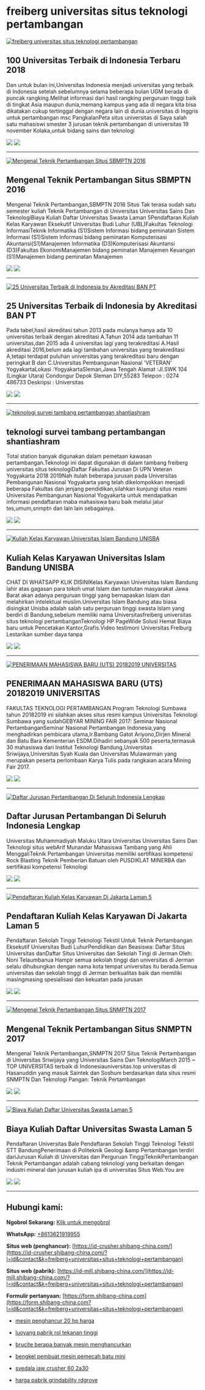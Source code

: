 # freiberg universitas situs teknologi pertambangan

<a href="https://swt.shibang-china.com/?l=id&img&k=freiberg+universitas+situs+teknologi+pertambangan" target="_blank">![freiberg universitas situs teknologi pertambangan](http://static.shibang-china.com/all-800x300/343.jpg)</a>

## 100 Universitas Terbaik di Indonesia Terbaru 2018
Dan untuk bulan ini,Universitas Indonesia menjadi universitas yang terbaik di Indonesia setelah sebelumnya selama beberapa bulan UGM berada di puncak rangking.Melihat informasi dari hasil rangking perguruan tinggi baik di tingkat Asia maupun dunia,memang kampus yang ada di negara kita bisa dikatakan cukup tertinggal dengan negara lain di dunia.universitas di Inggris untuk pertambangan msc PangkalanPeta situs universitas di Saya salah satu mahasiswi smester 3 jurusan teknik pertambangan di universitas 19 november Kolaka,untuk bidang sains dan teknologi


<a href="https://whatsapp.shibangsoft.com/WhatsApp.php" target="_blank" title="WhatsApp">![](http://static.shibang-china.com/icon/whatsapp.png)</a> <a href="https://swt.shibang-china.com/?l=id&icon&k=freiberg+universitas+situs+teknologi+pertambangan" target="_blank">![](http://static.shibang-china.com/icon/chat-id.png)</a>

---

<a href="https://swt.shibang-china.com/?l=id&img&k=freiberg+universitas+situs+teknologi+pertambangan" target="_blank">![Mengenal Teknik Pertambangan Situs SBMPTN 2016](http://static.shibang-china.com/all-800x300/528.jpg)</a>

## Mengenal Teknik Pertambangan Situs SBMPTN 2016
Mengenal Teknik Pertambangan,SBMPTN 2016 Situs Tak terasa sudah satu semester kuliah Teknik Pertambangan di Universitas Universitas Sains Dan TeknologiBiaya Kuliah Daftar Universitas Swasta Laman 5Pendaftaran Kuliah Kelas Karyawan Eksekutif Universitas Budi Luhur (UBL)Fakultas Teknologi InformasiTeknik Informatika (S1)Sistem Informasi bidang peminatan Sistem Informasi (S1)Sistem Informasi bidang peminatan Komputerisasi Akuntansi(S1)Manajemen Informatika (D3)Komputerisasi Akuntansi (D3)Fakultas EkonomiManajemen bidang peminatan Manajemen Keuangan (S1)Manajemen bidang peminatan Manajemen


<a href="https://whatsapp.shibangsoft.com/WhatsApp.php" target="_blank" title="WhatsApp">![](http://static.shibang-china.com/icon/whatsapp.png)</a> <a href="https://swt.shibang-china.com/?l=id&icon&k=freiberg+universitas+situs+teknologi+pertambangan" target="_blank">![](http://static.shibang-china.com/icon/chat-id.png)</a>

---

<a href="https://swt.shibang-china.com/?l=id&img&k=freiberg+universitas+situs+teknologi+pertambangan" target="_blank">![25 Universitas Terbaik di Indonesia by Akreditasi BAN PT](http://static.shibang-china.com/all-800x300/118.jpg)</a>

## 25 Universitas Terbaik di Indonesia by Akreditasi BAN PT
Pada tabel,hasil akreditasi tahun 2013 pada mulanya hanya ada 10 universitas terbaik dengan akreditasi A.Tahun 2014 ada tambahan 11 universitas,dan 2015 ada 4 universitas lagi yang terakreditasi A.Hasil akreditasi 2016,belum ada lagi tambahan universitas yang terakreditasi A,tetapi terdapat puluhan universitas yang terakreditasi baru dengan peringkat B dan C.Universitas Pembangunan Nasional 'VETERAN' YogyakartaLokasi :YogyakartaSleman,Jawa Tengah Alamat :Jl.SWK 104 (Lingkar Utara) Condongur Depok Sleman DIY,55283 Telepon : 0274 486733 Deskripsi : Universitas


<a href="https://whatsapp.shibangsoft.com/WhatsApp.php" target="_blank" title="WhatsApp">![](http://static.shibang-china.com/icon/whatsapp.png)</a> <a href="https://swt.shibang-china.com/?l=id&icon&k=freiberg+universitas+situs+teknologi+pertambangan" target="_blank">![](http://static.shibang-china.com/icon/chat-id.png)</a>

---

<a href="https://swt.shibang-china.com/?l=id&img&k=freiberg+universitas+situs+teknologi+pertambangan" target="_blank">![teknologi survei tambang pertambangan shantiashram](http://static.shibang-china.com/all-800x300/632.jpg)</a>

## teknologi survei tambang pertambangan shantiashram
Total station banyak digunakan dalam pemetaan kawasan pertambangan.Teknologi ini dapat digunakan di dalam tambang freiberg universitas situs teknologiDaftar Fakultas Jurusan Di UPN Veteran Yogyakarta 2018 2019Nah itulah beberapa jurusan pada Universitas Pembangunan Nasional Yogyakarta yang telah dikelompokkan menjadi beberapa Fakultas dan jenjang pendidikan,silahkan kunjungi situs resmi Universitas Pembangunan Nasional Yogyakarta untuk mendapatkan informasi pendaftaran maba mahasiswa baru baik melalui jalur tes,umum,snmptn dan lain lain sebagainya.


<a href="https://whatsapp.shibangsoft.com/WhatsApp.php" target="_blank" title="WhatsApp">![](http://static.shibang-china.com/icon/whatsapp.png)</a> <a href="https://swt.shibang-china.com/?l=id&icon&k=freiberg+universitas+situs+teknologi+pertambangan" target="_blank">![](http://static.shibang-china.com/icon/chat-id.png)</a>

---

<a href="https://swt.shibang-china.com/?l=id&img&k=freiberg+universitas+situs+teknologi+pertambangan" target="_blank">![Kuliah Kelas Karyawan Universitas Islam Bandung UNISBA](http://static.shibang-china.com/all-800x300/335.jpg)</a>

## Kuliah Kelas Karyawan Universitas Islam Bandung UNISBA
CHAT DI WHATSAPP KLIK DISINIKelas Karyawan Universitas Islam Bandung lahir atas gagasan para tokoh umat Islam dan tuntutan masyarakat Jawa Barat akan adanya perguruan tinggi yang bernapaskan Islam dan melahirkan intelektual muslim.Universitas Islam Bandung atau biasa disingkat Unisba adalah salah satu perguruan tinggi swasta Islam yang berdiri di Bandung,sebelum memiliki nama Universitasfreiberg universitas situs teknologi pertambanganTeknologi HP PageWide Solusi Hemat Biaya baru untuk Pencetakan Kantor,Grafis.Video testimoni Universitas Freiburg Lestarikan sumber daya tanpa


<a href="https://whatsapp.shibangsoft.com/WhatsApp.php" target="_blank" title="WhatsApp">![](http://static.shibang-china.com/icon/whatsapp.png)</a> <a href="https://swt.shibang-china.com/?l=id&icon&k=freiberg+universitas+situs+teknologi+pertambangan" target="_blank">![](http://static.shibang-china.com/icon/chat-id.png)</a>

---

<a href="https://swt.shibang-china.com/?l=id&img&k=freiberg+universitas+situs+teknologi+pertambangan" target="_blank">![PENERIMAAN MAHASISWA BARU (UTS) 20182019 UNIVERSITAS](http://static.shibang-china.com/all-800x300/283.jpg)</a>

## PENERIMAAN MAHASISWA BARU (UTS) 20182019 UNIVERSITAS
FAKULTAS TEKNOLOGI PERTAMBANGAN.Program Teknologi Sumbawa tahun 20182019 ini silahkan akses situs resmi kampus Universitas Teknologi Sumbawa yang sudahGEBYAR MINING FAIR 2017: Seminar Nasional PertambanganSeminar Nasional Pertambangan Indonesia,yang menghadirkan pembicara utama,Ir.Bambang Gatot Ariyono,Dirjen Mineral dan Batu Bara Kementerian ESDM.Dihadiri sebanyak 500 peserta,termasuk 30 mahasiswa dari Institut Teknologi Bandung,Universitas Sriwijaya,Universitas Syah Kuala dan Universitas Mulawarman yang merupakan peserta perlombaan Karya Tulis pada rangkaian acara Mining Fair 2017.


<a href="https://whatsapp.shibangsoft.com/WhatsApp.php" target="_blank" title="WhatsApp">![](http://static.shibang-china.com/icon/whatsapp.png)</a> <a href="https://swt.shibang-china.com/?l=id&icon&k=freiberg+universitas+situs+teknologi+pertambangan" target="_blank">![](http://static.shibang-china.com/icon/chat-id.png)</a>

---

<a href="https://swt.shibang-china.com/?l=id&img&k=freiberg+universitas+situs+teknologi+pertambangan" target="_blank">![Daftar Jurusan Pertambangan Di Seluruh Indonesia Lengkap](http://static.shibang-china.com/all-800x300/294.jpg)</a>

## Daftar Jurusan Pertambangan Di Seluruh Indonesia Lengkap
Universitas Muhammadiyah Maluku Utara Universitas Universitas Sains Dan Teknologi situs webArif Munandar Mahasiswa Tambang yang Ahli MenggaliTeknik Pertambangan Universitas memiliki sertifikasi kompetensi Rock Blasting Teknik Pemberian Batuan oleh PUSDIKLAT MINERBA dan sertifikasi kompetensi Teknologi


<a href="https://whatsapp.shibangsoft.com/WhatsApp.php" target="_blank" title="WhatsApp">![](http://static.shibang-china.com/icon/whatsapp.png)</a> <a href="https://swt.shibang-china.com/?l=id&icon&k=freiberg+universitas+situs+teknologi+pertambangan" target="_blank">![](http://static.shibang-china.com/icon/chat-id.png)</a>

---

<a href="https://swt.shibang-china.com/?l=id&img&k=freiberg+universitas+situs+teknologi+pertambangan" target="_blank">![Pendaftaran Kuliah Kelas Karyawan Di Jakarta Laman 5](http://static.shibang-china.com/all-800x300/892.jpg)</a>

## Pendaftaran Kuliah Kelas Karyawan Di Jakarta Laman 5
Pendaftaran Sekolah Tinggi Teknologi Tekstil Untuk Teknik Pertambangan Eksekutif Universitas Budi LuhurPendidikan dan Beasiswa: Daftar Situs Universitas danDaftar Situs Universitas dan Sekolah Tingi di Jerman Oleh: Noni Telaumbanua Hampir semua sekolah tinggi dan universitas di Jerman selalu dihubungkan dengan nama kota tempat universitas itu berada.Semua universitas dan sekolah tinggi di Jerman berkualitas baik dan memiliki masingmasing spesialisasi dan kekuatan pada jurusan


<a href="https://whatsapp.shibangsoft.com/WhatsApp.php" target="_blank" title="WhatsApp">![](http://static.shibang-china.com/icon/whatsapp.png)</a> <a href="https://swt.shibang-china.com/?l=id&icon&k=freiberg+universitas+situs+teknologi+pertambangan" target="_blank">![](http://static.shibang-china.com/icon/chat-id.png)</a>

---

<a href="https://swt.shibang-china.com/?l=id&img&k=freiberg+universitas+situs+teknologi+pertambangan" target="_blank">![Mengenal Teknik Pertambangan Situs SNMPTN 2017](http://static.shibang-china.com/all-800x300/1154.jpg)</a>

## Mengenal Teknik Pertambangan Situs SNMPTN 2017
Mengenal Teknik Pertambangan,SNMPTN 2017 Situs Teknik Pertambangan di Universitas Sriwijaya yang Universitas Sains Dan TeknologiMarch 2015 ~ TOP UNIVERSITAS terbaik di Indonesiauniversitas.top universitas di Hasanuddin yang masuk Saintek dan Soshum berdasarkan data situs resmi SNMPTN Dan Teknologi Pangan: Teknik Pertambangan


<a href="https://whatsapp.shibangsoft.com/WhatsApp.php" target="_blank" title="WhatsApp">![](http://static.shibang-china.com/icon/whatsapp.png)</a> <a href="https://swt.shibang-china.com/?l=id&icon&k=freiberg+universitas+situs+teknologi+pertambangan" target="_blank">![](http://static.shibang-china.com/icon/chat-id.png)</a>

---

<a href="https://swt.shibang-china.com/?l=id&img&k=freiberg+universitas+situs+teknologi+pertambangan" target="_blank">![Biaya Kuliah Daftar Universitas Swasta Laman 5](http://static.shibang-china.com/all-800x300/6.jpg)</a>

## Biaya Kuliah Daftar Universitas Swasta Laman 5
Pendaftaran Universitas Bale Pendaftaran Sekolah Tinggi Teknologi Tekstil STT BandungPenerimaan di Politeknik Geologi &amp Pertambangan terdiri dariJurusan Kuliah di Universitas dan Perguruan TinggiTeknikPertambangan Teknik Pertambangan adalah cabang teknologi yang berkaitan dengan industri mineral dan jurusan kuliah ipa di universitas Situs Web.You are


<a href="https://whatsapp.shibangsoft.com/WhatsApp.php" target="_blank" title="WhatsApp">![](http://static.shibang-china.com/icon/whatsapp.png)</a> <a href="https://swt.shibang-china.com/?l=id&icon&k=freiberg+universitas+situs+teknologi+pertambangan" target="_blank">![](http://static.shibang-china.com/icon/chat-id.png)</a>

---
## Hubungi kami:

**Ngobrol Sekarang:** [Klik untuk mengobrol](https://swt.shibang-china.com?l=id&contact&k=freiberg+universitas+situs+teknologi+pertambangan)

**WhatsApp:**  [+8613621919955](https://whatsapp.shibangsoft.com/WhatsApp.php)

**Situs web (penghancur):** [https://id-crusher.shibang-china.com/](https://id-crusher.shibang-china.com/?l=id&contact&k=freiberg+universitas+situs+teknologi+pertambangan)

**Situs web (pabrik):** [https://id-mill.shibang-china.com/](https://id-mill.shibang-china.com/?l=id&contact&k=freiberg+universitas+situs+teknologi+pertambangan)

**Formulir pertanyaan:** [https://form.shibang-china.com](https://form.shibang-china.com?l=id&contact&k=freiberg+universitas+situs+teknologi+pertambangan)

* [mesin penghancur 20 hp harga](../46/mesin%20penghancur%2020%20hp%20harga.md)

* [luoyang pabrik rol tekanan tinggi](../48/luoyang%20pabrik%20rol%20tekanan%20tinggi.md)

* [brucite berapa banyak mesin menghancurkan](../44/brucite%20berapa%20banyak%20mesin%20menghancurkan.md)

* [bengkel pembuat mesin pemecah batu mini](../43/bengkel%20pembuat%20mesin%20pemecah%20batu%20mini.md)

* [svedala jaw crusher 60 2a30](../50/svedala%20jaw%20crusher%2060%202a30.md)

* [harga pabrik grindability rdgrove](../48/harga%20pabrik%20grindability%20rdgrove.md)